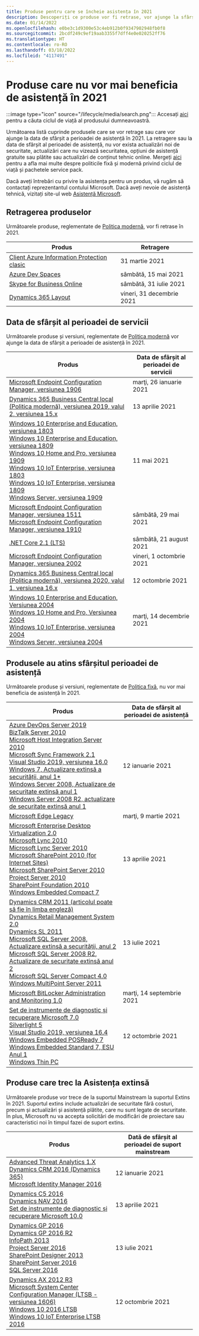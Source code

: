 ```yaml
---
title: Produse pentru care se încheie asistența în 2021
description: Descoperiți ce produse vor fi retrase, vor ajunge la sfârșitul perioadei de asistență sau vor trece de la suportul mainstream la suportul extins în 2021.
ms.date: 01/14/2022
ms.openlocfilehash: e0be3c1d9300e53c4eb912b0f9347902948fb0f8
ms.sourcegitcommit: 2bcdf249c9ef19aab3355f7dff4e0e020252ff76
ms.translationtype: HT
ms.contentlocale: ro-RO
ms.lasthandoff: 03/18/2022
ms.locfileid: "4117491"
---
```

# <a name="products-ending-support-in-2021"></a>Produse care nu vor mai beneficia de asistență în 2021

:::image type="icon" source="/lifecycle/media/search.png":::
Accesați [aici](/lifecycle/products/) pentru a căuta ciclul de viață al produsului dumneavoastră.

Următoarea listă cuprinde produsele care se vor retrage sau care vor ajunge la data de sfârșit a perioadei de asistență în 2021. La retragere sau la data de sfârșit al perioadei de asistență, nu vor exista actualizări noi de securitate, actualizări care nu vizează securitatea, opțiuni de asistență gratuite sau plătite sau actualizări de conținut tehnic online. Mergeți [aici](/lifecycle/overview/product-end-of-support-overview) pentru a afla mai multe despre politicile fixă și modernă privind ciclul de viață și pachetele service pack.

Dacă aveți întrebări cu privire la asistența pentru un produs, vă rugăm să contactați reprezentantul contului Microsoft. Dacă aveți nevoie de asistență tehnică, vizitați site-ul web [Asistență Microsoft](https://support.microsoft.com/contactus/?ws=support).

## <a name="product-retirements"></a>Retragerea produselor

Următoarele produse, reglementate de [Politica modernă](/lifecycle/policies/modern), vor fi retrase în 2021.

| Produs | Retragere |
| --- | --- |
| [Client Azure Information Protection clasic](/lifecycle/products/azure-information-protection-classic-client?branch=live)<br> | 31 martie 2021 |
| [Azure Dev Spaces](/lifecycle/products/azure-dev-spaces?branch=live)<br> | sâmbătă, 15 mai 2021 |
| [Skype for Business Online](/lifecycle/products/skype-for-business-online?branch=live)<br> | sâmbătă, 31 iulie 2021 |
| [Dynamics 365 Layout](/lifecycle/products/dynamics-365-layout?branch=live)<br> | vineri, 31 decembrie 2021 |


## <a name="release-end-of-servicing"></a>Data de sfârșit al perioadei de servicii

Următoarele produse și versiuni, reglementate de [Politica modernă](/lifecycle/policies/modern) vor ajunge la data de sfârșit a perioadei de asistență în 2021.

| Produs | Data de sfârșit al perioadei de servicii |
| --- | --- |
| [Microsoft Endpoint Configuration Manager, versiunea 1906](/lifecycle/products/microsoft-endpoint-configuration-manager?branch=live)<br> | marţi, 26 ianuarie 2021 |
| [Dynamics 365 Business Central local (Politica modernă), versiunea 2019, valul 2, versiunea 15.x](/lifecycle/products/dynamics-365-business-central-onpremises-modern-policy?branch=live)<br> | 13 aprilie 2021 |
| [Windows 10 Enterprise and Education, versiunea 1803](/lifecycle/products/windows-10-enterprise-and-education?branch=live)<br>[Windows 10 Enterprise and Education, versiunea 1809](/lifecycle/products/windows-10-enterprise-and-education?branch=live)<br>[Windows 10 Home and Pro, versiunea 1909](/lifecycle/products/windows-10-home-and-pro?branch=live)<br>[Windows 10 IoT Enterprise, versiunea 1803](/lifecycle/products/windows-10-iot-enterprise?branch=live)<br>[Windows 10 IoT Enterprise, versiunea 1809](/lifecycle/products/windows-10-iot-enterprise?branch=live)<br>[Windows Server, versiunea 1909](/lifecycle/products/windows-server?branch=live)<br> | 11 mai 2021 |
| [Microsoft Endpoint Configuration Manager, versiunea 1511](/lifecycle/products/microsoft-endpoint-configuration-manager?branch=live)<br>[Microsoft Endpoint Configuration Manager, versiunea 1910](/lifecycle/products/microsoft-endpoint-configuration-manager?branch=live)<br> | sâmbătă, 29 mai 2021 |
| [.NET Core 2.1 (LTS)](/lifecycle/products/microsoft-net-and-net-core?branch=live)<br> | sâmbătă, 21 august 2021 |
| [Microsoft Endpoint Configuration Manager, versiunea 2002](/lifecycle/products/microsoft-endpoint-configuration-manager?branch=live)<br> | vineri, 1 octombrie 2021 |
| [Dynamics 365 Business Central local (Politica modernă), versiunea 2020, valul 1, versiunea 16.x](/lifecycle/products/dynamics-365-business-central-onpremises-modern-policy?branch=live)<br> | 12 octombrie 2021 |
| [Windows 10 Enterprise and Education, Versiunea 2004](/lifecycle/products/windows-10-enterprise-and-education?branch=live)<br>[Windows 10 Home and Pro, Versiunea 2004](/lifecycle/products/windows-10-home-and-pro?branch=live)<br>[Windows 10 IoT Enterprise, versiunea 2004](/lifecycle/products/windows-10-iot-enterprise?branch=live)<br>[Windows Server, versiunea 2004](/lifecycle/products/windows-server?branch=live)<br> | marţi, 14 decembrie 2021 |


## <a name="products-reaching-end-of-support"></a>Produsele au atins sfârșitul perioadei de asistență

Următoarele produse și versiuni, reglementate de [Politica fixă](/lifecycle/policies/fixed), nu vor mai beneficia de asistență în 2021.

| Produs | Data de sfârșit al perioadei de asistență |
| --- | --- |
| [Azure DevOps Server 2019](/lifecycle/products/azure-devops-server-2019?branch=live)<br>[BizTalk Server 2010](/lifecycle/products/biztalk-server-2010?branch=live)<br>[Microsoft Host Integration Server 2010](/lifecycle/products/microsoft-host-integration-server-2010?branch=live)<br>[Microsoft Sync Framework 2.1](/lifecycle/products/microsoft-sync-framework-21?branch=live)<br>[Visual Studio 2019, versiunea 16.0](/lifecycle/products/visual-studio-2019?branch=live)<br>[Windows 7, Actualizare extinsă a securității, anul 1*](/lifecycle/products/windows-7?branch=live)<br>[Windows Server 2008, Actualizare de securitate extinsă anul 1](/lifecycle/products/windows-server-2008?branch=live)<br>[Windows Server 2008 R2, actualizare de securitate extinsă anul 1](/lifecycle/products/windows-server-2008-r2?branch=live)<br> | 12 ianuarie 2021 |
| [Microsoft Edge Legacy](/lifecycle/products/microsoft-edge-legacy?branch=live)<br> | marţi, 9 martie 2021 |
| [Microsoft Enterprise Desktop Virtualization 2.0](/lifecycle/products/microsoft-enterprise-desktop-virtualization-20?branch=live)<br>[Microsoft Lync 2010](/lifecycle/products/microsoft-lync-2010?branch=live)<br>[Microsoft Lync Server 2010](/lifecycle/products/microsoft-lync-server-2010?branch=live)<br>[Microsoft SharePoint 2010 (for Internet Sites)](/lifecycle/products/microsoft-sharepoint-2010?branch=live)<br>[Microsoft SharePoint Server 2010](/lifecycle/products/microsoft-sharepoint-server-2010?branch=live)<br>[Project Server 2010](/lifecycle/products/project-server-2010?branch=live)<br>[SharePoint Foundation 2010](/lifecycle/products/sharepoint-foundation-2010?branch=live)<br>[Windows Embedded Compact 7](/lifecycle/products/windows-embedded-compact-7?branch=live)<br> | 13 aprilie 2021 |
| [Dynamics CRM 2011 (articolul poate să fie în limba engleză)](/lifecycle/products/dynamics-crm-2011?branch=live)<br>[Dynamics Retail Management System 2.0](/lifecycle/products/dynamics-retail-management-system-20?branch=live)<br>[Dynamics SL 2011](/lifecycle/products/dynamics-sl-2011?branch=live)<br>[Microsoft SQL Server 2008, Actualizare extinsă a securității, anul 2](/lifecycle/products/microsoft-sql-server-2008?branch=live)<br>[Microsoft SQL Server 2008 R2, Actualizare de securitate extinsă anul 2](/lifecycle/products/microsoft-sql-server-2008-r2?branch=live)<br>[Microsoft SQL Server Compact 4.0](/lifecycle/products/microsoft-sql-server-compact-40?branch=live)<br>[Windows MultiPoint Server 2011](/lifecycle/products/windows-multipoint-server-2011?branch=live)<br> | 13 iulie 2021 |
| [Microsoft BitLocker Administration and Monitoring 1.0](/lifecycle/products/microsoft-bitlocker-administration-and-monitoring-10?branch=live)<br> | marţi, 14 septembrie 2021 |
| [Set de instrumente de diagnostic și recuperare Microsoft 7.0](/lifecycle/products/microsoft-diagnostics-and-recovery-toolset-70?branch=live)<br>[Silverlight 5](/lifecycle/products/silverlight-5?branch=live)<br>[Visual Studio 2019, versiunea 16.4](/lifecycle/products/visual-studio-2019?branch=live)<br>[Windows Embedded POSReady 7](/lifecycle/products/windows-embedded-posready-7?branch=live)<br>[Windows Embedded Standard 7, ESU Anul 1](/lifecycle/products/windows-embedded-standard-7?branch=live)<br>[Windows Thin PC](/lifecycle/products/windows-thin-pc?branch=live)<br> | 12 octombrie 2021 |


## <a name="products-moving-to-extended-support"></a>Produse care trec la Asistența extinsă

Următoarele produse vor trece de la suportul Mainstream la suportul Extins în 2021. Suportul extins include actualizări de securitate fără costuri, precum și actualizări și asistență plătite, care nu sunt legate de securitate. În plus, Microsoft nu va accepta solicitări de modificări de proiectare sau caracteristici noi în timpul fazei de suport extins.

| Produs | Dată de sfârșit al perioadei de suport mainstream |
| --- | --- |
| [Advanced Threat Analytics 1.X](/lifecycle/products/advanced-threat-analytics-1x?branch=live)<br>[Dynamics CRM 2016 (Dynamics 365)](/lifecycle/products/dynamics-crm-2016-dynamics-365?branch=live)<br>[Microsoft Identity Manager 2016](/lifecycle/products/microsoft-identity-manager-2016?branch=live)<br> | 12 ianuarie 2021 |
| [Dynamics C5 2016](/lifecycle/products/dynamics-c5-2016?branch=live)<br>[Dynamics NAV 2016](/lifecycle/products/dynamics-nav-2016?branch=live)<br>[Set de instrumente de diagnostic și recuperare Microsoft 10.0](/lifecycle/products/microsoft-diagnostics-and-recovery-toolset-100?branch=live)<br> | 13 aprilie 2021 |
| [Dynamics GP 2016](/lifecycle/products/dynamics-gp-2016?branch=live)<br>[Dynamics GP 2016 R2](/lifecycle/products/dynamics-gp-2016-r2?branch=live)<br>[InfoPath 2013](/lifecycle/products/infopath-2013?branch=live)<br>[Project Server 2016](/lifecycle/products/project-server-2016?branch=live)<br>[SharePoint Designer 2013](/lifecycle/products/sharepoint-designer-2013?branch=live)<br>[SharePoint Server 2016](/lifecycle/products/sharepoint-server-2016?branch=live)<br>[SQL Server 2016](/lifecycle/products/sql-server-2016?branch=live)<br> | 13 iulie 2021 |
| [Dynamics AX 2012 R3](/lifecycle/products/dynamics-ax-2012-r3?branch=live)<br>[Microsoft System Center Configuration Manager (LTSB - versiunea 1606)](/lifecycle/products/microsoft-system-center-configuration-manager-ltsb-version-1606?branch=live)<br>[Windows 10 2016 LTSB](/lifecycle/products/windows-10-2016-ltsb?branch=live)<br>[Windows 10 IoT Enterprise LTSB 2016](/lifecycle/products/windows-10-iot-enterprise-ltsb-2016?branch=live)<br> | 12 octombrie 2021 |
